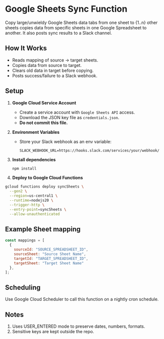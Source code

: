 # Google Sheets Sync Function

Copy large/unwieldy Google Sheets data tabs from one sheet to {1..n} other sheets copies data from specific sheets in one Google Spreadsheet to another. It also posts sync results to a Slack channel.

## How It Works
- Reads mapping of source → target sheets.
- Copies data from source to target.
- Clears old data in target before copying.
- Posts success/failure to a Slack webhook.

## Setup
1. **Google Cloud Service Account**
   - Create a service account with `Google Sheets API` access.
   - Download the JSON key file as `credentials.json`.
   - **Do not commit this file.**

2. **Environment Variables**
   - Store your Slack webhook as an env variable:
     ```
     SLACK_WEBHOOK_URL=https://hooks.slack.com/services/your/webhook/url
     ```

3. **Install dependencies**
   ```bash
   npm install

4. **Deploy to Google Cloud Functions**

```bash
gcloud functions deploy syncSheets \
  --gen2 \
  --region=us-central1 \
  --runtime=nodejs20 \
  --trigger-http \
  --entry-point=syncSheets \
  --allow-unauthenticated
```

## Example Sheet mapping

```javascript
const mappings = [
  {
    sourceId: "SOURCE_SPREADSHEET_ID",
    sourceSheet: "Source Sheet Name",
    targetId: "TARGET_SPREADSHEET_ID",
    targetSheet: "Target Sheet Name"
  },
];
```

## Scheduling
Use Google Cloud Scheduler to call this function on a nightly cron schedule.

## Notes
1. Uses USER_ENTERED mode to preserve dates, numbers, formats.
2. Sensitive keys are kept outside the repo.
